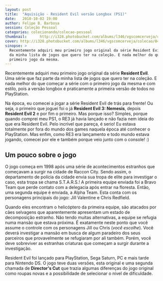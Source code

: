 ```yaml
---
layout: post
title:  "Aquisição - Resident Evil versão Longbox (PS1)"
date:   2010-10-02 19:00
author: Felipe B. Barbosa
session: Coleção Pessoal
categories: colecionando/colecao-pessoal
thumbnail:      http://i328.photobucket.com/albums/l346/vgscomcerveja/colecao/04_re/post_thumbnail_zps6nnqh6cv.jpg
cover: http://i328.photobucket.com/albums/l346/vgscomcerveja/colecao/04_re/post_header_zpsc7q3lkcg.jpg
sinopse: >
  Recentemente adquiri meu primeiro jogo original da série Resident Evil. Uma série que faz parte
  da minha lista de jogos que quero ter na coleção. E nada melhor do que começar a série com o
  primeiro jogo da mesma.
---
```

Recentemente adquiri meu primeiro jogo original da série **Resident Evil**. Uma série que faz parte
da minha lista de jogos que quero ter na coleção. E nada melhor do que começar a série com o
primeiro jogo da mesma e com estilo, pois a versão longbox é praticamente a primeira versão de todos
no PlayStation.

Na época, eu comecei a jogar a série Resident Evil de trás para frente! Ou seja, o primeiro que
joguei foi o já **Resident Evil 3: Nemesis**, depois **Resident Evil 2** e por fim o primeiro.
Mas porque isso? Simples, porque quando comprei meu PS1, o RE3 já havia lançado e não fazia nem
ideia do que era Resident Evil. Pelo incrível que pareça, é serio! Eu estava totalmente por fora
do mundo dos games naquela época até conhecer o PlayStation. Mas enfim, como RE3 era lançamento
e todo mundo estava jogando, comecei por ele e também porque veio junto com o console! :)

## Um pouco sobre o jogo

O jogo começa em 1998 após uma série de acontecimentos estranhos que começavam a surgir na cidade
de Raccon City. Sendo assim, o departamento de polícia da cidade envia sua tropa de elite para
investigar o caso, esta tropa se chama S.T.A.R.S.! A primeira equipe enviada foi a Bravo Team que
perde contato com a delegacia após entrar na floresta. Então, uma segunda equipe é enviada, a
Alpha Team. Esta conta com os personagens principais do jogo: Jill Valentine e Chris Redfield.

Quando eles encontram o helicóptero da primeira equipe, são atacados por cães selvagens que
aparentemente apresentam um estado de decomposição estranho. Não tendo muitas alternativas, a
equipe se refugia numa mansão que estava próxima. É exatamente neste ponto que você assume o controle
com os personagens Jill ou Chris (*você escolhe*). Você deverá investigar a mansão em busca de
algum paradeiro dos seus parceiros que provavelmente se refugiaram por ali também. Porém,
você deve sobreviver as estranhas criaturas que começam a surgir durante a investigação.

Resident Evil foi lançado para PlayStation, Sega Saturn, PC e mais tarde para Nintendo DS. O jogo
teve duas versões, esta original e uma segunda chamada de **Director's Cut** que trazia algumas
diferenças do jogo original como roupas novas e a possibilidade de selecionar o nível de
dificuldade.
